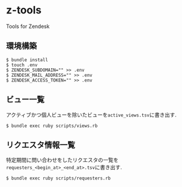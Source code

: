 # z-tools
Tools for Zendesk

## 環境構築
```
$ bundle install
$ touch .env
$ ZENDESK_SUBDOMAIN="" >> .env
$ ZENDESK_MAIL_ADDRESS="" >> .env
$ ZENDESK_ACCESS_TOKEN="" >> .env
```

## ビュー一覧
アクティブかつ個人ビューを除いたビューを`active_views.tsv`に書き出す.
```
$ bundle exec ruby scripts/views.rb
```

## リクエスタ情報一覧
特定期間に問い合わせをしたリクエスタの一覧を`requesters_<begin_at>_<end_at>.tsv`に書き出す.
```
$ bundle exec ruby scripts/requesters.rb
```
